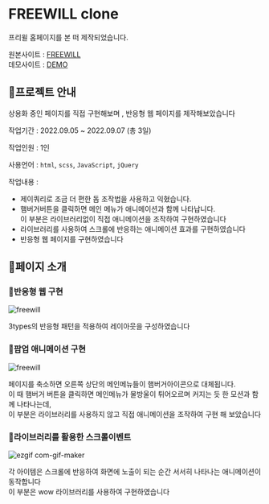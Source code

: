 # FREEWILL clone

 프리윌 홈페이지를 본 떠 제작되었습니다.

원본사이트 : [FREEWILL](https://freewill.cc/)  
데모사이트 : [DEMO](https://tmdgp0212.github.io/FREEWILL/)

## 🧡프로젝트 안내

상용화 중인 페이지를 직접 구현해보며 , 반응형 웹 페이지를 제작해보았습니다

작업기간 : 2022.09.05 ~ 2022.09.07 (총 3일)

작업인원 : 1인

사용언어 : `html`, `scss`, `JavaScript`, `jQuery`

작업내용 : 
- 제이쿼리로 조금 더 편한 돔 조작법을 사용하고 익혔습니다.
- 햄버거버튼을 클릭하면 메인 메뉴가 애니메이션과 함께 나타납니다.  
이 부분은 라이브러리없이 직접 애니메이션을 조작하여 구현하였습니다
- 라이브러리를 사용하여 스크롤에 반응하는 애니메이션 효과를 구현하였습니다
- 반응형 웹 페이지를 구현하였습니다


## 🧡페이지 소개

### 💛반응형 웹 구현

![freewill](https://user-images.githubusercontent.com/112364408/211965677-d8a3d683-ab86-4f82-ba4d-82de16b57c63.png)

3types의 반응형 패턴을 적용하여 레이아웃을 구성하였습니다

### 💛팝업 애니메이션 구현

![freewill](https://user-images.githubusercontent.com/112364408/211965796-a5a513ac-5d98-4b98-b58b-8f41f494ef72.gif)

페이지를 축소하면 오른쪽 상단의 메인메뉴들이 햄버거아이콘으로 대체됩니다.  
이 때 햄버거 버튼을 클릭하면 메인메뉴가 물방울이 튀어오르며 커지는 듯 한 모션과 함께 나타나는데,  
이 부분은 라이브러리를 사용하지 않고 직접 애니메이션을 조작하여 구현 해 보았습니다

### 💛라이브러리를 활용한 스크롤이벤트

![ezgif com-gif-maker](https://user-images.githubusercontent.com/112364408/211966850-01a2445b-b7ab-4177-862f-6cb6f4702bac.gif)

각 아이템은 스크롤에 반응하여 화면에 노출이 되는 순간 서서히 나타나는 애니메이션이 동작합니다  
이 부분은 wow 라이브러리를 사용하여 구현하였습니다


